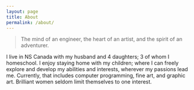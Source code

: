 ```yaml
---
layout: page
title: About
permalink: /about/
---
```

>The mind of an engineer, the heart of an artist, and the spirit of an adventurer.


I live in NS Canada with my husband and 4 daughters; 3 of whom I homeschool.  I enjoy staying home with my children; where I can freely explore and develop my abilities and interests, wherever my passions lead me. Currently, that includes computer programming, fine art, and graphic art. Brilliant women seldom limit themselves to one interest. 
